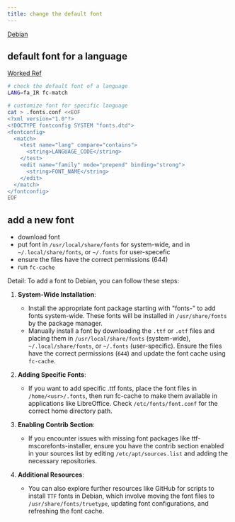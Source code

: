 ```yaml
---
title: change the default font
---
```


[Debian](https://wiki.debian.org/Fonts)

## default font for a language

[Worked Ref](https://askubuntu.com/questions/597342/change-default-font-for-a-specific-language)

```bash
# check the default font of a language
LANG=fa_IR fc-match

# customize font for specific language
cat > .fonts.conf <<EOF
<?xml version="1.0"?>
<!DOCTYPE fontconfig SYSTEM "fonts.dtd">
<fontconfig>
  <match>
    <test name="lang" compare="contains">
      <string>LANGUAGE_CODE</string>
    </test>
    <edit name="family" mode="prepend" binding="strong">
      <string>FONT_NAME</string>
    </edit>
  </match>
</fontconfig>
EOF

```

## add a new font

- download font
- put font in `/usr/local/share/fonts` for system-wide, and in `~/.local/share/fonts`, or `~/.fonts` for user-specefic
- ensure the files have the correct permissions (644)
- run `fc-cache`

Detail:
To add a font to Debian, you can follow these steps:

1. **System-Wide Installation**:
   - Install the appropriate font package starting with "fonts-" to add fonts system-wide. These fonts will be installed in `/usr/share/fonts` by the package manager.
   - Manually install a font by downloading the `.ttf` or `.otf` files and placing them in `/usr/local/share/fonts` (system-wide), `~/.local/share/fonts`, or `~/.fonts` (user-specific). Ensure the files have the correct permissions (`644`) and update the font cache using `fc-cache`.

2. **Adding Specific Fonts**:
   - If you want to add specific .ttf fonts, place the font files in `/home/<usr>/.fonts`, then run fc-cache to make them available in applications like LibreOffice. Check `/etc/fonts/font.conf` for the correct home directory path.

3. **Enabling Contrib Section**:
   - If you encounter issues with missing font packages like ttf-mscorefonts-installer, ensure you have the contrib section enabled in your sources list by editing `/etc/apt/sources.list` and adding the necessary repositories.

4. **Additional Resources**:
   - You can also explore further resources like GitHub for scripts to install `TTF` fonts in Debian, which involve moving the font files to `/usr/share/fonts/truetype`, updating font configurations, and refreshing the font cache.
